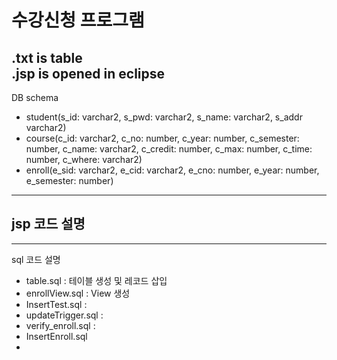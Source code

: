 # 수강신청 프로그램
.txt is table   
.jsp is opened in eclipse   
---
DB schema
- student(s_id: varchar2, s_pwd: varchar2, s_name: varchar2, s_addr varchar2)
- course(c_id: varchar2, c_no: number, c_year: number, c_semester: number, c_name: varchar2, c_credit: number, c_max: number, c_time: number, c_where: varchar2)
- enroll(e_sid: varchar2, e_cid: varchar2, e_cno: number, e_year: number, e_semester: number)
---
jsp 코드 설명
- 
---
sql 코드 설명
- table.sql : 테이블 생성 및 레코드 삽입
- enrollView.sql : View 생성
- InsertTest.sql : 
- updateTrigger.sql : 
- verify_enroll.sql :
- InsertEnroll.sql
- 

